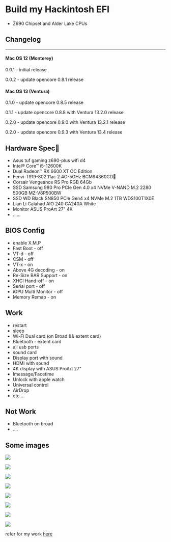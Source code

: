 # Build my Hackintosh EFI
- Z690 Chipset and Alder Lake CPUs

## Changelog

-----
#### Mac OS 12 (Monterey)

0.0.1 - initial release

0.0.2 - update opencore 0.8.1 release

#### Mac OS 13 (Ventura)

0.1.0 - update opencore 0.8.5 release


0.1.1 - update opencore 0.8.8 with Ventura 13.2.0 release


0.2.0 - update opencore 0.9.0 with Ventura 13.2.1 release

0.2.0 - update opencore 0.9.3 with Ventura 13.4 release


## Hardware Spec
- Asus tuf gaming z690-plus wifi d4
- Intel® Core™ i5-12600K
- Dual Radeon™ RX 6600 XT OC Edition
- Fenvi-T919-802.11ac 2.4G-5GHz BCM94360CD
- Corsair Vengeance RS Pro RGB 64Gb
- SSD Samsung 980 Pro PCIe Gen 4.0 x4 NVMe V-NAND M.2 2280 500GB MZ-V8P500BW
- SSD WD Black SN850 PCIe Gen4 x4 NVMe M.2 1TB WDS100T1X0E
- Lian Li Galahad AIO 240 GA240A White
- Monitor ASUS ProArt 27" 4K
- ......

## BIOS Config
 - enable X.M.P
 - Fast Boot - off
 - VT-d - off
 - CSM - off
 - VT-x - on
 - Above 4G decoding - on
 - Re-Size BAR Support - on
 - XHCI Hand-off - on
 - Serial port - off
 - iGPU Multi Monitor - off
 - Memory Remap - on
 
## Work
- restart
- sleep
- Wi-Fi Dual card (on Broad && extent card)
- Bluetooth - extent card
- all usb ports
- sound card
- Display port with sound
- HDMI with sound
- 4K display with ASUS ProArt 27"
- Imessage/Facetime
- Unlock with apple watch
- Universal control 
- AirDrop
- etc....
## Not Work 
- Bluetooth on broad
- ....

## Some images
![](img/opencore.png)

![](img/about.png)

![](img/vga.png)

![](img/ram.png)

![](img/sata.png)

![](img/usb.png)

![](img/usb2.png)

![](img/wifi.png)


refer for my work [here](https://www.reddit.com/r/hackintosh/comments/sp1zgv/opencore_alder_lake_12thgen_intel_hackintosh/)
